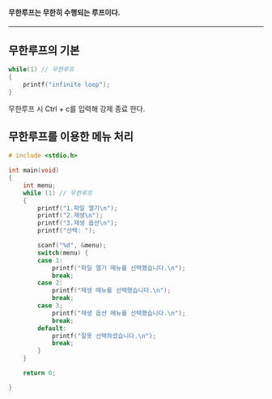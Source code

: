 #### 무한루프는 무한히 수행되는 루프이다. ####
____

## 무한루프의 기본 ##
```c
while(1) // 무한루프
{
	printf("infinite loop");
}
```

무한루프 시 Ctrl + c를 입력해 강제 종료 한다.

## 무한루프를 이용한 메뉴 처리 ##
```c
# include <stdio.h> 

int main(void)
{
	int menu;
	while (1) // 무한루프
	{
		printf("1.파일 열기\n");
		printf("2.재생\n");
		printf("3.재생 옵션\n");
		printf("선택: ");

		scanf("%d", &menu);
		switch(menu) {
		case 1:
			printf("파일 열기 메뉴를 선택했습니다.\n");
			break;
		case 2:
			printf("재생 메뉴를 선택했습니다.\n");
			break;
		case 3;
			printf("재생 옵션 메뉴를 선택했습니다.\n");
			break;
		default:
			printf("잘못 선택하셨습니다.\n");
			break;
		}
	}

	return 0;

}
```